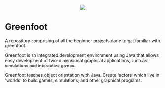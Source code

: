 <p align="center">
    <image src="images/ide.png" width="auto" height="auto">
</p>

# Greenfoot
A repository comprising of all the beginner projects done to get familiar with greenfoot.

Greenfoot is an integrated development environment using Java that allows easy development of two-dimensional graphical applications, such as simulations and interactive games.

Greenfoot teaches object orientation with Java. Create 'actors' which live in 'worlds' to build games, simulations, and other graphical programs.
